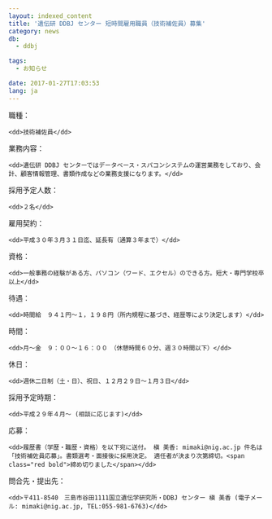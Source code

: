 ```yaml
---
layout: indexed_content
title: '遺伝研 DDBJ センター 短時間雇用職員（技術補佐員）募集'
category: news
db:
  - ddbj

tags:
  - お知らせ

date: 2017-01-27T17:03:53
lang: ja
---
```


<dl>
    <dt>職種：</dt>

    <dd>技術補佐員</dd>
</dl>

<dl>
    <dt>業務内容：</dt>

    <dd>遺伝研 DDBJ センターではデータベース・スパコンシステムの運営業務をしており、会計、顧客情報管理、書類作成などの業務支援になります。</dd>
</dl>

<dl>
    <dt>採用予定人数：</dt>

    <dd>２名</dd>
</dl>

<dl>
    <dt>雇用契約：</dt>

    <dd>平成３０年３月３１日迄、延長有（通算３年まで）</dd>
</dl>

<dl>
    <dt>資格：</dt>

    <dd>一般事務の経験がある方、パソコン（ワード、エクセル）のできる方。短大・専門学校卒以上</dd>
</dl>

<dl>
    <dt>待遇：</dt>

    <dd>時間給　９４１円～１，１９８円（所内規程に基づき、経歴等により決定します）</dd>
</dl>

<dl>
    <dt>時間：</dt>

    <dd>月～金　９：００～１６：００　（休憩時間６０分、週３０時間以下）</dd>
</dl>

<dl>
    <dt>休日：</dt>

    <dd>週休二日制（土・日）、祝日、１２月２９日～１月３日</dd>
</dl>

<dl>
    <dt>採用予定時期：</dt>

    <dd>平成２９年４月～ (相談に応じます)</dd>
</dl>

<dl>
    <dt>応募：</dt>

    <dd>履歴書（学歴・職歴・資格）を以下宛に送付。 槇 美香: mimaki@nig.ac.jp 件名は「技術補佐員応募」。書類選考・面接後に採用決定。 適任者が決まり次第締切。<span class="red bold">締め切りました</span></dd>
</dl>

<dl>
    <dt>問合先・提出先：</dt>

    <dd>〒411-8540　三島市谷田1111国立遺伝学研究所・DDBJ センター 槇 美香 (電子メール: mimaki@nig.ac.jp, TEL:055-981-6763)</dd>
</dl>
